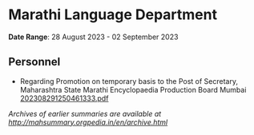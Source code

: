 # Marathi Language Department

**Date Range**: 28 August 2023 - 02 September 2023


## Personnel
- Regarding Promotion on temporary basis to the Post of Secretary, Maharashtra State Marathi Encyclopaedia Production Board Mumbai\
  [202308291250461333.pdf](https://gr.maharashtra.gov.in/Site/Upload/Government%20Resolutions/English/202308291250461333.pdf)


*Archives of earlier summaries are available at http://mahsummary.orgpedia.in/en/archive.html*